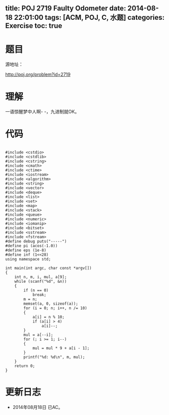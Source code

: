 title: POJ 2719 Faulty Odometer
date: 2014-08-18 22:01:00
tags: [ACM, POJ, C, 水题]
categories: Exercise
toc: true
---
# 题目
源地址：

http://poj.org/problem?id=2719

# 理解
一语惊醒梦中人啊- -，九进制就OK。

<!-- more -->

# 代码

```

#include <cstdio>
#include <cstdlib>
#include <cstring>
#include <cmath>
#include <ctime>
#include <iostream>
#include <algorithm>
#include <string>
#include <vector>
#include <deque>
#include <list>
#include <set>
#include <map>
#include <stack>
#include <queue>
#include <numeric>
#include <iomanip>
#include <bitset>
#include <sstream>
#include <fstream>
#define debug puts("-----")
#define pi (acos(-1.0))
#define eps (1e-8)
#define inf (1<<28)
using namespace std;

int main(int argc, char const *argv[])
{
    int n, m, i, mul, a[9];
    while (scanf("%d", &n))
    {
        if (n == 0)
            break;
        m = n;
        memset(a, 0, sizeof(a));
        for (i = 0; n; i++, n /= 10)
        {
            a[i] = n % 10;
            if (a[i] > 4)
                a[i]--;
        }
        mul = a[--i];
        for (; i >= 1; i--)
        {
            mul = mul * 9 + a[i - 1];
        }
        printf("%d: %d\n", m, mul);
    }
    return 0;
}

```

# 更新日志
- 2014年08月18日 已AC。